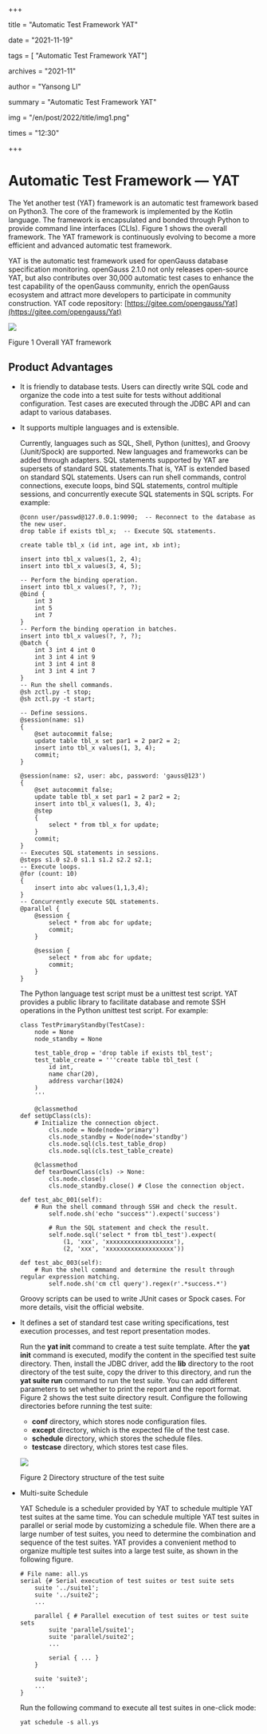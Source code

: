+++

title = "Automatic Test Framework  YAT"

date = "2021-11-19"

tags = [ "Automatic Test Framework  YAT"]

archives = "2021-11"

author = "Yansong LI"

summary = "Automatic Test Framework  YAT"

img = "/en/post/2022/title/img1.png"

times = "12:30"

+++

# Automatic Test Framework — YAT<a name="ZH-CN_TOPIC_0000001251306643"></a>

The Yet another test \(YAT\) framework is an automatic test framework based on Python3. The core of the framework is implemented by the Kotlin language. The framework is encapsulated and bonded through Python to provide command line interfaces \(CLIs\). Figure 1 shows the overall framework. The YAT framework is continuously evolving to become a more efficient and advanced automatic test framework.

YAT is the automatic test framework used for openGauss database specification monitoring. openGauss 2.1.0 not only releases open-source YAT, but also contributes over 30,000 automatic test cases to enhance the test capability of the openGauss community, enrich the openGauss ecosystem and attract more developers to participate in community construction. YAT code repository:  [https://gitee.com/opengauss/Yat](https://gitee.com/opengauss/Yat)

![](figures/zh-cn_image_0000001206146876.jpg)

Figure 1 Overall YAT framework

## Product Advantages<a name="section16650123518161"></a>

-   It is friendly to database tests. Users can directly write SQL code and organize the code into a test suite for tests without additional configuration. Test cases are executed through the JDBC API and can adapt to various databases.
-   It supports multiple languages and is extensible.

    Currently, languages such as SQL, Shell, Python \(unittes\), and Groovy \(Junit/Spock\) are supported. New languages and frameworks can be added through adapters. SQL statements supported by YAT are supersets of standard SQL statements.That is, YAT is extended based on standard SQL statements. Users can run shell commands, control connections, execute loops, bind SQL statements, control multiple sessions, and concurrently execute SQL statements in SQL scripts. For example:

    ```
    @conn user/passwd@127.0.0.1:9090;  -- Reconnect to the database as the new user.
    drop table if exists tbl_x;  -- Execute SQL statements.
     
    create table tbl_x (id int, age int, xb int);
     
    insert into tbl_x values(1, 2, 4);
    insert into tbl_x values(3, 4, 5);
     
    -- Perform the binding operation.
    insert into tbl_x values(?, ?, ?);
    @bind {
        int 3
        int 5
        int 7
    }
    -- Perform the binding operation in batches.
    insert into tbl_x values(?, ?, ?);
    @batch {
        int 3 int 4 int 0
        int 3 int 4 int 9
        int 3 int 4 int 8
        int 3 int 4 int 7
    }
    -- Run the shell commands.
    @sh zctl.py -t stop;
    @sh zctl.py -t start;
     
    -- Define sessions.
    @session(name: s1)
    {
        @set autocommit false;
        update table tbl_x set par1 = 2 par2 = 2;
        insert into tbl_x values(1, 3, 4);
        commit;
    }
     
    @session(name: s2, user: abc, password: 'gauss@123')
    {
        @set autocommit false;
        update table tbl_x set par1 = 2 par2 = 2;
        insert into tbl_x values(1, 3, 4);
        @step
        {
            select * from tbl_x for update;
        }
        commit;
    }
    -- Executes SQL statements in sessions.
    @steps s1.0 s2.0 s1.1 s1.2 s2.2 s2.1;
    -- Execute loops.
    @for (count: 10)
    {
        insert into abc values(1,1,3,4);
    }
    -- Concurrently execute SQL statements.
    @parallel {
        @session {
            select * from abc for update;
            commit;
        }
     
        @session {
            select * from abc for update;
            commit;
        }
    }
    ```

    The Python language test script must be a unittest test script. YAT provides a public library to facilitate database and remote SSH operations in the Python unittest test script. For example:

    ```
    class TestPrimaryStandby(TestCase):
        node = None
        node_standby = None
     
        test_table_drop = 'drop table if exists tbl_test';
        test_table_create = '''create table tbl_test (
            id int,
            name char(20),
            address varchar(1024)
        )
        '''
     
        @classmethod
    def setUpClass(cls):
        # Initialize the connection object.
            cls.node = Node(node='primary')
            cls.node_standby = Node(node='standby')
            cls.node.sql(cls.test_table_drop)
            cls.node.sql(cls.test_table_create)
     
        @classmethod
        def tearDownClass(cls) -> None:
            cls.node.close()
            cls.node_standby.close() # Close the connection object.
     
    def test_abc_001(self):
        # Run the shell command through SSH and check the result.
            self.node.sh('echo "success"').expect('success')
     
            # Run the SQL statement and check the result.
            self.node.sql('select * from tbl_test').expect(
                (1, 'xxx', 'xxxxxxxxxxxxxxxxxxx'),
                (2, 'xxx', 'xxxxxxxxxxxxxxxxxxx'))
     
    def test_abc_003(self):
        # Run the shell command and determine the result through regular expression matching.
            self.node.sh('cm ctl query').regex(r'.*success.*')
    ```

    Groovy scripts can be used to write JUnit cases or Spock cases. For more details, visit the official website.

-   It defines a set of standard test case writing specifications, test execution processes, and test report presentation modes.

    Run the  **yat init**  command to create a test suite template. After the  **yat init**  command is executed, modify the content in the specified test suite directory. Then, install the JDBC driver, add the  **lib**  directory to the root directory of the test suite, copy the driver to this directory, and run the  **yat suite run**  command to run the test suite. You can add different parameters to set whether to print the report and the report format. Figure 2 shows the test suite directory result. Configure the following directories before running the test suite:

    -   **conf**  directory, which stores node configuration files.
    -   **except**  directory, which is the expected file of the test case.
    -   **schedule**  directory, which stores the schedule files.
    -   **testcase**  directory, which stores test case files.

    ![](figures/zh-cn_image_0000001206626828.jpg)

    Figure 2 Directory structure of the test suite


-   Multi-suite Schedule

    YAT Schedule is a scheduler provided by YAT to schedule multiple YAT test suites at the same time. You can schedule multiple YAT test suites in parallel or serial mode by customizing a schedule file. When there are a large number of test suites, you need to determine the combination and sequence of the test suites. YAT provides a convenient method to organize multiple test suites into a large test suite, as shown in the following figure.

    ```
    # File name: all.ys
    serial {# Serial execution of test suites or test suite sets
        suite '../suite1';
        suite '../suite2';
        ...
        
        parallel { # Parallel execution of test suites or test suite sets
            suite 'parallel/suite1';
            suite 'parallel/suite2';
            ...
            
            serial { ... }
        }
        
        suite 'suite3';
        ...
    }
    ```

    Run the following command to execute all test suites in one-click mode:

    ```
    yat schedule -s all.ys
    ```


